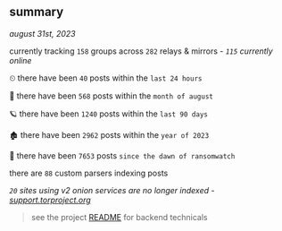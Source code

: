 
## summary
_august 31st, 2023_

currently tracking `158` groups across `282` relays & mirrors - _`115` currently online_

⏲ there have been `40` posts within the `last 24 hours`

🦈 there have been `568` posts within the `month of august`

🪐 there have been `1240` posts within the `last 90 days`

🏚 there have been `2962` posts within the `year of 2023`

🦕 there have been `7653` posts `since the dawn of ransomwatch`

there are `88` custom parsers indexing posts

_`20` sites using v2 onion services are no longer indexed - [support.torproject.org](https://support.torproject.org/onionservices/v2-deprecation/)_

> see the project [README](https://github.com/joshhighet/ransomwatch#ransomwatch--) for backend technicals
